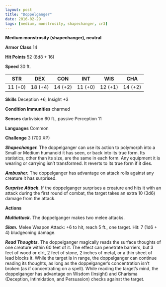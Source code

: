 ```yaml
---
layout: post
title: "Doppelganger"
date: 2016-02-29
tags: [medium, monstrosity, shapechanger, cr3]
---
```


**Medium monstrosity (shapechanger), neutral**

**Armor Class** 14

**Hit Points** 52 (8d8 + 16)

**Speed** 30 ft.

|   STR   |   DEX   |   CON   |   INT   |   WIS   |   CHA   |
|:-----:|:-----:|:-----:|:-----:|:-----:|:-----:|
| 11 (+0) | 18 (+4) | 14 (+2) | 11 (+0) | 12 (+1) | 14 (+2) |

**Skills** Deception +6, Insight +3 

**Condition Immunities** charmed 

**Senses** darkvision 60 ft., passive Perception 11 

**Languages** Common 

**Challenge** 3 (700 XP)

***Shapechanger.*** The doppelganger can use its action to polymorph into a Small or Medium humanoid it has seen, or back into its true form. Its statistics, other than its size, are the same in each form. Any equipment it is wearing or carrying isn’t transformed. It reverts to its true form if it dies. 

***Ambusher.*** The doppelganger has advantage on attack rolls against any creature it has surprised. 

***Surprise Attack.*** If the doppelganger surprises a creature and hits it with an attack during the first round of combat, the target takes an extra 10 (3d6) damage from the attack. 

**Actions** 

***Multiattack.*** The doppelganger makes two melee attacks. 

***Slam.*** Melee Weapon Attack: +6 to hit, reach 5 ft., one target. Hit: 7 (1d6 + 4) bludgeoning damage. 

***Read Thoughts.*** The doppelganger magically reads the surface thoughts of one creature within 60 feet of it. The effect can penetrate barriers, but 3 feet of wood or dirt, 2 feet of stone, 2 inches of metal, or a thin sheet of lead blocks it. While the target is in range, the doppelganger can continue reading its thoughts, as long as the doppelganger’s concentration isn’t broken (as if concentrating on a spell). While reading the target’s mind, the doppelganger has advantage on Wisdom (Insight) and Charisma (Deception, Intimidation, and Persuasion) checks against the target.